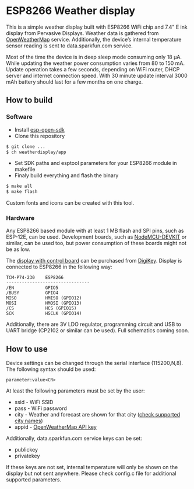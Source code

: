 # ESP8266 Weather display

This is a simple weather display built with ESP8266 WiFi chip and 7.4" E ink display from Pervasive Displays. Weather data is gathered from [OpenWeatherMap](http://openweathermap.org) service. Additionally, the device’s internal temperature sensor reading is sent to data.sparkfun.com service.

Most of the time the device is in deep sleep mode consuming only 18 µA. While updating the weather power consumption varies from 80 to 150 mA. Update operation takes a few seconds, depending on WiFi router, DHCP server and internet connection speed. With 30 minute update interval 3000 mAh battery should last for a few months on one charge.

## How to build
### Software
- Install [esp-open-sdk](https://github.com/pfalcon/esp-open-sdk)
- Clone this repository
```sh
$ git clone ...
$ ch weatherdisplay/app
```
- Set SDK paths and esptool parameters for your ESP8266 module in makefile
- Finaly build everything and flash the binary
```sh
$ make all
$ make flash
```
Custom fonts and icons can be created with this tool.

### Hardware
Any ESP8266 based module with at least 1 MB flash and SPI pins, such as ESP-12E, can be used. Development boards, such as [NodeMCU-DEVKIT](https://github.com/nodemcu/nodemcu-devkit-v1.0) or similar, can be used too, but power consumption of these boards might not be as low.

The [display with control board](http://www.pervasivedisplays.com/kits/mpicosys740) can be purchased from [DigiKey](http://www.digikey.com/product-detail/en/SW074AS182/SW074AS182-ND/4898789).
Display is connected to ESP8266 in the following way:
```
TCM-P74-230    ESP8266 
--------------------------------
/EN            GPIO5
/BUSY          GPIO4
MISO           HMISO (GPIO12)
MOSI           HMOSI (GPIO13)
/CS            HCS (GPIO15)
SCK            HSCLK (GPIO14)
```
Additionally, there are 3V LDO regulator, programming circuit and USB to UART bridge (CP2102 or similar can be used). Full schematics coming soon.

## How to use
Device settings can be changed through the serial interface (115200,N,8). The following syntax should be used:
```
parameter:value<CR>
```
At least the following parameters must be set by the user:
 - ssid - WiFi SSID
 - pass - WiFi password
 - city - Weather and forecast are shown for that city ([check supported city names](http://openweathermap.org/find))
 - appid - [OpenWeatherMap API key](http://openweathermap.org/appid) 

Additionally, data.sparkfun.com service keys can be set:
 - publickey
 - privatekey

If these keys are not set, internal temperature will only be shown on the display but not sent anywhere. Please check config.c file for additional supported parameters.
